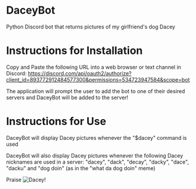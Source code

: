 # DaceyBot
Python Discord bot that returns pictures of my girlfriend's dog Dacey


# Instructions for Installation

Copy and Paste the following URL into a web browser or text channel in Discord: https://discord.com/api/oauth2/authorize?client_id=893772912484577300&permissions=534723947584&scope=bot

The application will prompt the user to add the bot to one of their desired servers and DaceyBot will be added to the server!

# Instructions for Use

DaceyBot will display Dacey pictures whenever the "$dacey" command is used

DaceyBot will also display Dacey pictures whenever the following Dacey nicknames are used in a server: "dacey", "dack", "decay", "dacky", "dace", "dacku" and "dog doin" (as in the "what da dog doin" meme)

Praise ![Dacey!](https://i.imgur.com/u67JIEj.jpeg)
